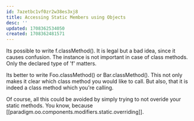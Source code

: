 ```yaml
---
id: 7azetbc1vf0zr2w38es3xj8
title: Accessing Static Members using Objects
desc: ''
updated: 1708362534050
created: 1708362481571
---
```



Its possible to write f.classMethod(). It is legal but a bad idea, since it causes confusion. The instance is not important in case of class methods. Only the declared type of 'f' matters.

Its better to write Foo.classMethod() or Bar.classMethod(). This not only makes it clear which class method you would like to call. But also, that it is indeed a class method which you're calling.

Of course, all this could be avoided by simply trying to not overide your static methods. You know, because [[paradigm.oo.components.modifiers.static.overriding]].